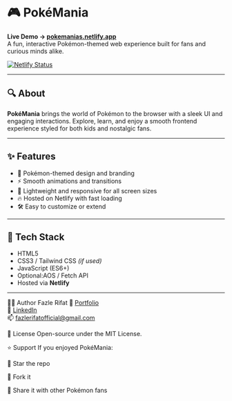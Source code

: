 # 🎮 PokéMania

**Live Demo → [pokemanias.netlify.app](https://pokemanias.netlify.app/)**  
A fun, interactive Pokémon-themed web experience built for fans and curious minds alike.

[![Netlify Status](https://api.netlify.com/api/v1/badges/a89aadbd-1e33-4b16-a4f4-78b00300c4f6/deploy-status)](https://app.netlify.com/projects/pokemanias/deploys)

---

## 🔍 About

**PokéMania** brings the world of Pokémon to the browser with a sleek UI and engaging interactions. Explore, learn, and enjoy a smooth frontend experience styled for both kids and nostalgic fans.

---

## ✨ Features

- 🧩 Pokémon-themed design and branding  
- ⚡ Smooth animations and transitions  
- 🔎 Lightweight and responsive for all screen sizes  
- 🔥 Hosted on Netlify with fast loading  
- 🛠️ Easy to customize or extend

---

## 🧪 Tech Stack

- HTML5  
- CSS3 / Tailwind CSS *(if used)*  
- JavaScript (ES6+)  
- Optional:AOS / Fetch API  
- Hosted via **Netlify**

---

👨‍💻 Author
Fazle Rifat
🎯 [Portfolio](https://fazle.netlify.app/)  
💼 [LinkedIn](https://www.linkedin.com/in/fazle-rifat-660bb2328/)  
📫 fazlerifatofficial@gmail.com

📜 License
Open-source under the MIT License.

⭐️ Support
If you enjoyed PokéMania:

🌟 Star the repo

🍴 Fork it

💬 Share it with other Pokémon fans
